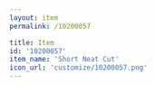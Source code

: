 ```yaml
---
layout: item
permalink: /10200057

title: Item
id: '10200057'
item_name: 'Short Neat Cut'
icon_url: 'customize/10200057.png'
---
```

